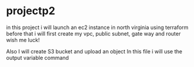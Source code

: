 # projectp2
in this project i will launch an ec2 instance in north virginia using terraform
before that i will first create my vpc,
public subnet, gate way and router
wish me luck!

Also I will create S3 bucket and upload an object
In this file i will use the output variable command
